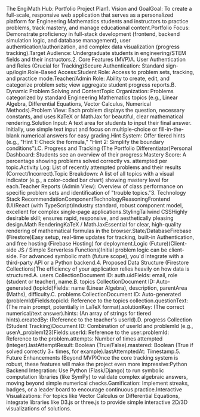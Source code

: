 The EngiMath Hub: Portfolio Project Plan1. Vision and GoalGoal: To create a full-scale, responsive web application that serves as a personalized platform for Engineering Mathematics students and instructors to practice problems, track mastery, and manage educational content.Portfolio Focus: Demonstrate proficiency in full-stack development (frontend, backend simulation logic, and database management), user authentication/authorization, and complex data visualization (progress tracking).Target Audience: Undergraduate students in engineering/STEM fields and their instructors.2. Core Features (MVP)A. User Authentication and Roles (Crucial for Tracking)Secure Authentication: Standard sign-up/login.Role-Based Access:Student Role: Access to problem sets, tracking, and practice mode.Teacher/Admin Role: Ability to create, edit, and categorize problem sets; view aggregate student progress reports.B. Dynamic Problem Solving and ContentTopic Organization: Problems categorized by standard Engineering Mathematics topics (e.g., Linear Algebra, Differential Equations, Vector Calculus, Numerical Methods).Problem View: Each problem displays the question, necessary constants, and uses KaTeX or MathJax for beautiful, clear mathematical rendering.Solution Input: A text area for students to input their final answer. Initially, use simple text input and focus on multiple-choice or fill-in-the-blank numerical answers for easy grading.Hint System: Offer tiered hints (e.g., "Hint 1: Check the formula," "Hint 2: Simplify the boundary conditions").C. Progress and Tracking (The Portfolio Differentiator)Personal Dashboard: Students see an overview of their progress:Mastery Score: A percentage showing problems solved correctly vs. attempted per topic.Activity Log: List of recently attempted problems and their results (Correct/Incorrect).Topic Breakdown: A list of all topics with a visual indicator (e.g., a color-coded bar chart) showing mastery level for each.Teacher Reports (Admin View): Overview of class performance on specific problem sets and identification of "trouble topics."3. Technology Stack RecommendationComponentTechnologyReasoningFrontend (UI)React (with TypeScript)Industry standard, robust component model, excellent for complex single-page applications.StylingTailwind CSSHighly desirable skill; ensures rapid, responsive, and aesthetically pleasing design.Math RenderingKaTeX / MathJaxEssential for clear, high-quality rendering of mathematical formulas in the browser.State/DatabaseFirebase (Firestore)Easy setup, real-time updates for tracking, built-in Authentication, and free hosting (Firebase Hosting) for deployment.Logic (Future)(Client-side JS / Simple Serverless Functions)Initial problem logic can be client-side. For advanced symbolic math (future scope), you'd integrate with a third-party API or a Python backend.4. Proposed Data Structure (Firestore Collections)The efficiency of your application relies heavily on how data is structured.A. users CollectionDocument ID: auth.uidFields: email, role (student or teacher), name.B. topics CollectionDocument ID: Auto-generated (topicId)Fields: name (Linear Algebra), description, parentArea (Maths), difficulty.C. problems CollectionDocument ID: Auto-generated (problemId)Fields:topicId: Reference to the topics collection.questionText: (The main prompt, potentially in LaTeX format).solutionKey: (The correct numerical/text answer).hints: (An array of strings for tiered hints).createdBy: (Reference to the teacher's userId).D. progress Collection (Student Tracking)Document ID: Combination of userId and problemId (e.g., userA_problem123)Fields:userId: Reference to the user.problemId: Reference to the problem.attempts: Number of times attempted (integer).lastAttemptResult: Boolean (True/False).mastered: Boolean (True if solved correctly 3+ times, for example).lastAttemptedAt: Timestamp.5. Future Enhancements (Beyond MVP)Once the core tracking system is robust, these features will make the project even more impressive:Python Backend Integration: Use Python (Flask/Django) to run symbolic computation libraries (like SymPy) to validate complex algebraic answers, moving beyond simple numerical checks.Gamification: Implement streaks, badges, or a leader board to encourage continuous practice.Interactive Visualizations: For topics like Vector Calculus or Differential Equations, integrate libraries like D3.js or three.js to provide simple interactive 2D/3D visualizations of solutions.
